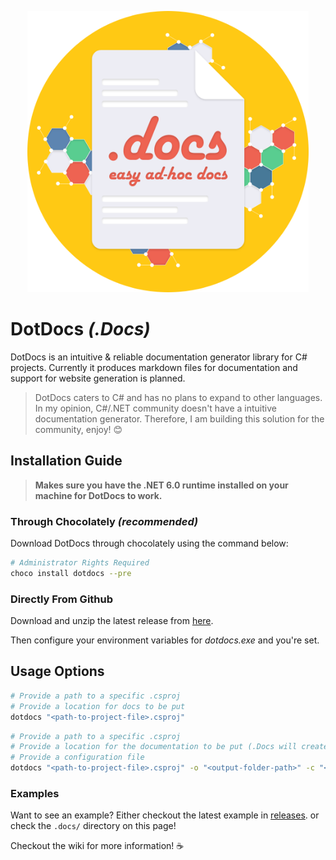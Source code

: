 <p align="center">
  <img src="./resources/media/.docs-yellow-1024x.png" style="width: 450px;margin-left: auto;margin-right: auto;">
</p>

# DotDocs *(.Docs)*

DotDocs is an intuitive & reliable documentation generator library for C# projects. Currently it produces markdown files for documentation and support for website generation is planned.

> DotDocs caters to C# and has no plans to expand to other languages. In my opinion, C#/.NET community doesn't have a intuitive documentation generator. Therefore, I am building this solution for the community, enjoy! 😊

## Installation Guide

> **Makes sure you have the .NET 6.0 runtime installed on your machine for DotDocs to work.**

### Through Chocolately *(recommended)*

Download DotDocs through chocolately using the command below:

```sh
# Administrator Rights Required
choco install dotdocs --pre 
```

### Directly From Github

Download and unzip the latest release from [here](https://github.com/Chase-William/.Docs/releases/).

Then configure your environment variables for *dotdocs.exe* and you're set.

## Usage Options

```sh
# Provide a path to a specific .csproj
# Provide a location for docs to be put
dotdocs "<path-to-project-file>.csproj"
```

```sh
# Provide a path to a specific .csproj
# Provide a location for the documentation to be put (.Docs will create a folder if needed)
# Provide a configuration file
dotdocs "<path-to-project-file>.csproj" -o "<output-folder-path>" -c "<config-file>.json"
```

### Examples

Want to see an example? Either checkout the latest example in [releases](https://github.com/Chase-William/.Docs/releases). or check the `.docs/` directory on this page!

Checkout the wiki for more information! ☕
